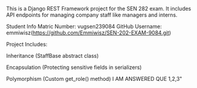 This is a Django REST Framework project for the SEN 282 exam.
 It includes API endpoints for managing company staff like managers and interns.

 Student Info
 Matric Number: vugsen239084
 GitHub Username: emmiwisz(https://github.com/Emmiwisz/SEN-202-EXAM-9084.git)

 Project Includes:

 Inheritance (StaffBase abstract class)

 Encapsulation (Protecting sensitive fields in serializers)

 Polymorphism (Custom get_role() method)
 I AM ANSWERED QUE 1,2,3"
